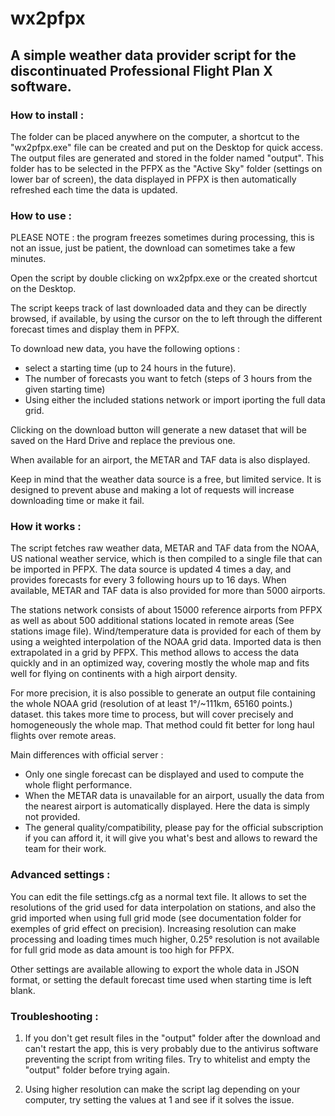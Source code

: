 # wx2pfpx

## A simple weather data provider script for the discontinuated Professional Flight Plan X software.

### How to install :

The folder can be placed anywhere on the computer, a shortcut to the "wx2pfpx.exe" file can be created and put on the Desktop for quick access. The output files are generated and stored in the folder named "output". This folder has to be selected in the PFPX as the "Active Sky" folder (settings on lower bar of screen), the data displayed in PFPX is then automatically refreshed each time the data is updated.


### How to use :

PLEASE NOTE : the program freezes sometimes during processing, this is not an issue, just be patient, the download can sometimes take a few minutes.

Open the script by double clicking on wx2pfpx.exe or the created shortcut on the Desktop.

The script keeps track of last downloaded data and they can be directly browsed, if available, by using the cursor on the  to left through the different forecast times and display them in PFPX.

To download new data, you have the following options : 
- select a starting time (up to 24 hours in the future). 
- The number of forecasts you want to fetch (steps of 3 hours from the given starting time)
- Using either the included stations network or import iporting the full data grid.

Clicking on the download button will generate a new dataset that will be saved on the Hard Drive and replace the previous one.

When available for an airport, the METAR and TAF data is also displayed. 

Keep in mind that the weather data source is a free, but limited service. It is designed to prevent abuse and making a lot of requests will increase downloading time or make it fail.


### How it works :

The script fetches raw weather data, METAR and TAF data from the NOAA, US national weather service, which is then compiled to a single file that can be imported in PFPX. The data source is updated 4 times a day, and provides forecasts for every 3 following hours up to 16 days. When available, METAR and TAF data is also provided for more than 5000 airports. 

The stations network consists of about 15000 reference airports from PFPX as well as about 500 additional stations located in remote areas (See stations image file). Wind/temperature data is provided for each of them by using a weighted interpolation of the NOAA grid data. Imported data is then extrapolated in a grid by PFPX. This method allows to access the data quickly and in an optimized way, covering mostly the whole map and fits well for flying on continents with a high airport density.  

For more precision, it is also possible to generate an output file containing the whole NOAA grid (resolution  of at least 1°/~111km, 65160 points.) dataset. this takes more time to process, but will cover precisely and homogeneously the whole map. That method could fit better for long haul flights over remote areas.


Main differences with official server :

- Only one single forecast can be displayed and used to compute the whole flight performance.
- When the METAR data is unavailable for an airport, usually the data from the nearest airport is automatically displayed. Here the data is simply not provided.
- The general quality/compatibility, please pay for the official subscription if you can afford it, it will give you what's best and allows to reward the team for their work.


### Advanced settings :

You can edit the file settings.cfg as a normal text file. It allows to set the resolutions of the grid used for data interpolation on stations, and also the grid imported when using full grid mode (see documentation folder for exemples of grid effect on precision). Increasing resolution can make processing and loading times much higher, 0.25° resolution is not available for full grid mode as data amount is too high for PFPX.

Other settings are available allowing to export the whole data in JSON format, or setting the default forecast time used when starting time is left blank.



### Troubleshooting :

1) If you don't get result files in the "output" folder after the download and can't restart the app, this is very probably due to the antivirus software preventing the script from writing files. Try to whitelist and empty the "output" folder before trying again.

2) Using higher resolution can make the script lag depending on your computer, try setting the values at 1 and see if it solves the issue.